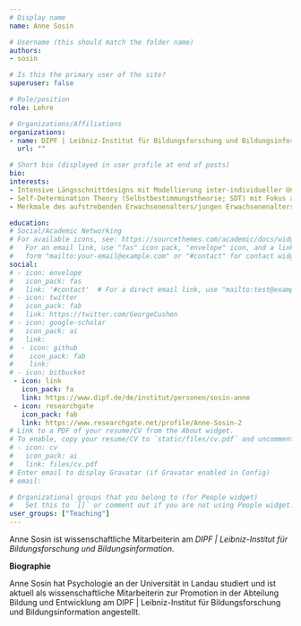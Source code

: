 ```yaml
---
# Display name
name: Anne Sosin

# Username (this should match the folder name)
authors:
- sosin

# Is this the primary user of the site?
superuser: false

# Role/position
role: Lehre

# Organizations/Affiliations
organizations:
- name: DIPF | Leibniz-Institut für Bildungsforschung und Bildungsinformation
  url: ""

# Short bio (displayed in user profile at end of posts)
bio:
interests:
- Intensive Längsschnittdesigns mit Modellierung inter-individueller Unterschiede in intra-individuellen Effekten 
- Self-Determination Theory (Selbstbestimmungstheorie; SDT) mit Fokus auf Autonome Zielregulation, psychologische Grundbedürfnisse und subjektives Wohlbefinden 
- Merkmale des aufstrebenden Erwachsenenalters/jungen Erwachsenenalters  

education:
# Social/Academic Networking
# For available icons, see: https://sourcethemes.com/academic/docs/widgets/#icons
#   For an email link, use "fas" icon pack, "envelope" icon, and a link in the
#   form "mailto:your-email@example.com" or "#contact" for contact widget.
social:
# - icon: envelope
#   icon_pack: fas
#   link: '#contact'  # For a direct email link, use "mailto:test@example.org".
# - icon: twitter
#   icon_pack: fab
#   link: https://twitter.com/GeorgeCushen
# - icon: google-scholar
#   icon_pack: ai
#   link:
#  - icon: github
#    icon_pack: fab
#    link:
# - icon: bitbucket
 - icon: link
   icon_pack: fa
   link: https://www.dipf.de/de/institut/personen/sosin-anne 
 - icon: researchgate
   icon_pack: fab
   link: https://www.researchgate.net/profile/Anne-Sosin-2
# Link to a PDF of your resume/CV from the About widget.
# To enable, copy your resume/CV to `static/files/cv.pdf` and uncomment the lines below.
# - icon: cv
#   icon_pack: ai
#   link: files/cv.pdf
# Enter email to display Gravatar (if Gravatar enabled in Config)
# email:

# Organizational groups that you belong to (for People widget)
#   Set this to `[]` or comment out if you are not using People widget.
user_groups: ["Teaching"]
---
```


Anne Sosin ist wissenschaftliche Mitarbeiterin am _DIPF | Leibniz-Institut für Bildungsforschung und Bildungsinformation_. 

**Biographie**

Anne Sosin hat Psychologie an der Universität in Landau studiert und ist aktuell als wissenschaftliche Mitarbeiterin zur Promotion in der Abteilung Bildung und Entwicklung am DIPF | Leibniz-Institut für Bildungsforschung und Bildungsinformation angestellt. 
